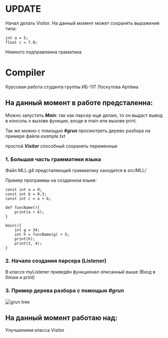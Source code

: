 # UPDATE

Начал делать Visitor. На данный момент может сохранять выражения типа:
```
int a = 5;
float c = 7.0;
```

Немного подправленна граматика

# Сompiler
Курсовая работа студанта группы ИБ-117 Лоскутова Артёма

## На данный момент в работе предсталенна:

Можно запустить ***Main***: так как парсер ещё делаю, то он выдаст вывод в консоль о вызове функции, входе в main или вызове print.

Так же можно с помощью ***#grun*** просмотреть дерево разбора на примере файла *example.txt* 

простой ***Visitor*** способный сохранять переменные

### 1. Большая часть грамматики языка
Файл MLL.g4 предсталяющий грамматику находится в *src/MLL/*

Пример программы на созданном языке:

```
const int a = 0;
const int b = 0.3;
const int c = a + b;

def funcName(){
    print(a + b);
}

main(){
    int g = 34;
    int h = funcName(g) + 5;
    print(h);
    print(3, 4);
}
```

### 2. Начало создания парсера (Listener)

В классе myListener приведён функционал описанный выше (Вход в блоки и print)

### 3. Пример дерева разбора с помощью ***#grun***

![grun tree](https://github.com/irlyk/Compiler/blob/master/image.png)

## На данный момент работаю над:

Улучшением класса Visitor
